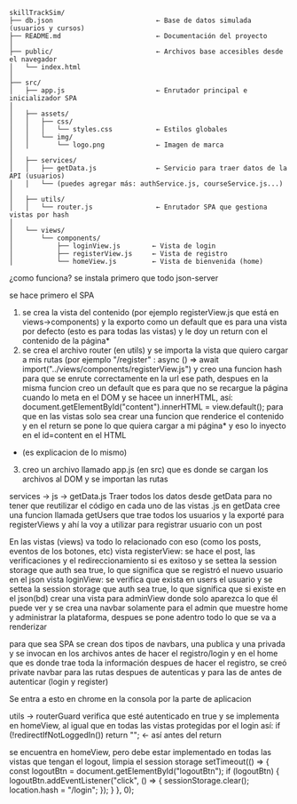 ```plaintext
skillTrackSim/
├── db.json                          ← Base de datos simulada (usuarios y cursos)
├── README.md                        ← Documentación del proyecto
│
├── public/                          ← Archivos base accesibles desde el navegador
│   └── index.html
│
├── src/
│   ├── app.js                       ← Enrutador principal e inicializador SPA
│
│   ├── assets/
│   │   ├── css/
│   │   │   └── styles.css           ← Estilos globales
│   │   └── img/
│   │       └── logo.png             ← Imagen de marca
│
│   ├── services/
│   │   ├── getData.js               ← Servicio para traer datos de la API (usuarios)
│   │   └── (puedes agregar más: authService.js, courseService.js...)
│
│   ├── utils/
│   │   └── router.js                ← Enrutador SPA que gestiona vistas por hash
│
│   └── views/
│       └── components/
│           ├── loginView.js        ← Vista de login
│           ├── registerView.js     ← Vista de registro
│           └── homeView.js         ← Vista de bienvenida (home)
```


¿como funciona?
se instala primero que todo json-server

se hace primero el SPA
1. se crea la vista del contenido (por ejemplo registerView.js que está en views->components) y la exporto como un default que es para una vista por defecto (esto es para todas las vistas) y le doy un return con el contenido de la página*
2. se crea el archivo router (en utils) y se importa la vista que quiero cargar a mis rutas (por ejemplo "/register" : async () => await import("../views/components/registerView.js") y creo una funcion hash para que se enrute correctamente en la url ese path, despues en la misma funcion creo un default que es para que no se recargue la página cuando lo meta en el DOM y se hacee un innerHTML, así: document.getElementById("content").innerHTML = view.default(); para que en las vistas solo sea crear una funcion que renderice el contenido y en el return se pone lo que quiera cargar a mi página* y eso lo inyecto en el id=content en el HTML
* (es explicacion de lo mismo)
3. creo un archivo llamado app.js (en src) que es donde se cargan los archivos al DOM y se importan las rutas

<!-- para obtener los datos -->
services -> js -> getData.js
Traer todos los datos desde getData para no tener que reutilizar el código en cada uno de las vistas .js
en getData cree una funcion llamada getUsers que trae todos los usuarios y la exporté para registerViews y ahí la voy a utilizar para registrar usuario con un post

<!-- views -->
En las vistas (views) va todo lo relacionado con eso (como los posts, eventos de los botones, etc)
vista registerView: se hace el post, las verificaciones y el redireccionamiento si es exitoso y se settea la session storage que auth sea true, lo que significa que se registró el nuevo usuario en el json
vista loginView: se verifica que exista en users el usuario y se settea la session storage que auth sea true, lo que significa que si existe en el json(bd)
crear una vista para adminView donde solo aparezca lo que él puede ver y se crea una navbar solamente para el admin que muestre home y administrar la plataforma, despues se pone adentro todo lo que se va a renderizar

<!-- navbars -->
para que sea SPA se crean dos tipos de navbars, una publica y una privada y se invocan en los archivos antes de hacer el registro/login y en el home que es donde trae toda la información despues de hacer el registro, se creó private navbar para las rutas despues de autenticas y para las de antes de autenticar (login y register)

<!-- session storage y local storage -->
Se entra a esto en chrome en la consola por la parte de aplicacion

<!-- guards -->
utils -> routerGuard
verifica que esté autenticado en true
y se implementa en homeView, al igual que en todas las vistas protegidas por el login así: if (!redirectIfNotLoggedIn()) return ""; <- así antes del return

<!-- logout -->
se encuentra en homeView, pero debe estar implementado en todas las vistas que tengan el logout, limpia el session storage
    setTimeout(() => {
        const logoutBtn = document.getElementById("logoutBtn");
        if (logoutBtn) {
            logoutBtn.addEventListener("click", () => {
                sessionStorage.clear();
                location.hash = "/login";
            });
        }
    }, 0);


